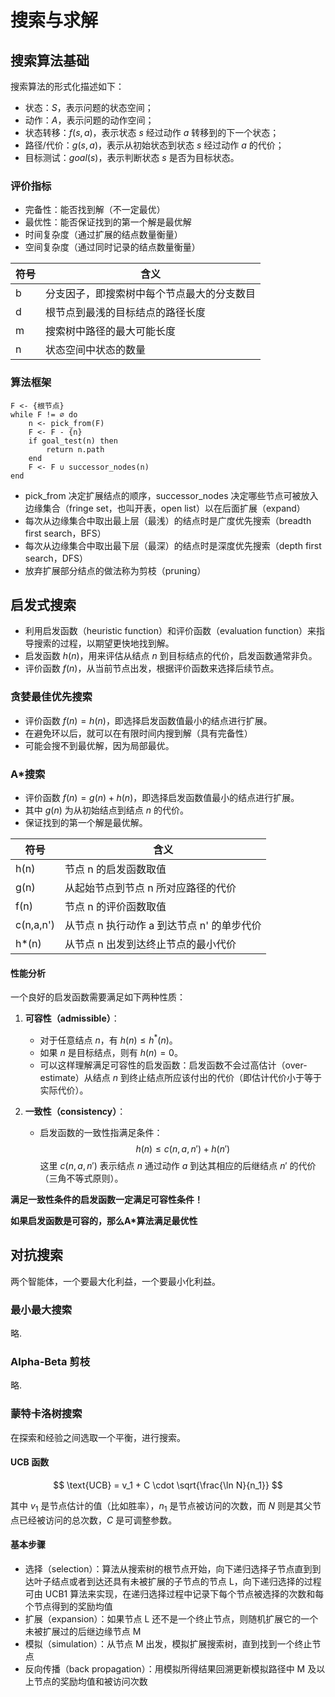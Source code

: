 # 搜索与求解

## 搜索算法基础

搜索算法的形式化描述如下：

- 状态：$S$，表示问题的状态空间；
- 动作：$A$，表示问题的动作空间；
- 状态转移：$f(s, a)$，表示状态 $s$ 经过动作 $a$ 转移到的下一个状态；
- 路径/代价：$g(s, a)$，表示从初始状态到状态 $s$ 经过动作 $a$ 的代价；
- 目标测试：$goal(s)$，表示判断状态 $s$ 是否为目标状态。

### 评价指标
- 完备性：能否找到解（不一定最优）
- 最优性：能否保证找到的第一个解是最优解
- 时间复杂度（通过扩展的结点数量衡量）
- 空间复杂度（通过同时记录的结点数量衡量）

| 符号 | 含义                                       |
| ---- | ------------------------------------------ |
| b    | 分支因子，即搜索树中每个节点最大的分支数目 |
| d    | 根节点到最浅的目标结点的路径长度           |
| m    | 搜索树中路径的最大可能长度                 |
| n    | 状态空间中状态的数量                       |

### 算法框架
```assembly
F <- {根节点}
while F != ∅ do
    n <- pick_from(F)
    F <- F - {n}
    if goal_test(n) then
        return n.path
    end
    F <- F ∪ successor_nodes(n)
end
```

- pick_from 决定扩展结点的顺序，successor_nodes 决定哪些节点可被放入边缘集合（fringe set，也叫开表，open list）以在后面扩展（expand）
- 每次从边缘集合中取出最上层（最浅）的结点时是广度优先搜索（breadth first search，BFS）
- 每次从边缘集合中取出最下层（最深）的结点时是深度优先搜索（depth first search，DFS）
- 放弃扩展部分结点的做法称为剪枝（pruning）

## 启发式搜索

- 利用启发函数（heuristic function）和评价函数（evaluation function）来指导搜索的过程，以期望更快地找到解。
- 启发函数 $h(n)$，用来评估从结点 $n$ 到目标结点的代价，启发函数通常非负。
- 评价函数 $f(n)$，从当前节点出发，根据评价函数来选择后续节点。

### 贪婪最佳优先搜索

- 评价函数 $f(n) = h(n)$​，即选择启发函数值最小的结点进行扩展。
- 在避免环以后，就可以在有限时间内搜到解（具有完备性）
- 可能会搜不到最优解，因为局部最优。

### A*搜索

- 评价函数 $f(n) = g(n) + h(n)$，即选择启发函数值最小的结点进行扩展。
- 其中 $g(n)$ 为从初始结点到结点 $n$ 的代价。
- 保证找到的第一个解是最优解。

| 符号      | 含义                                       |
| --------- | ------------------------------------------ |
| h(n)      | 节点 n 的启发函数取值                      |
| g(n)      | 从起始节点到节点 n 所对应路径的代价        |
| f(n)      | 节点 n 的评价函数取值                      |
| c(n,a,n') | 从节点 n 执行动作 a 到达节点 n' 的单步代价 |
| h*(n)     | 从节点 n 出发到达终止节点的最小代价        |

#### 性能分析

一个良好的启发函数需要满足如下两种性质：

1. **可容性（admissible）**：
   
   - 对于任意结点 $n$，有 $h(n) \leq h^*(n)$。
   - 如果 $n$ 是目标结点，则有 $h(n) = 0$。
   - 可以这样理解满足可容性的启发函数：启发函数不会过高估计（over-estimate）从结点 $n$ 到终止结点所应该付出的代价（即估计代价小于等于实际代价）。

2. **一致性（consistency）**：
   
   - 启发函数的一致性指满足条件：
     $$
     h(n) \leq c(n, a, n') + h(n')
     $$
     这里 $c(n, a, n')$ 表示结点 $n$ 通过动作 $a$ 到达其相应的后继结点 $n'$ 的代价（三角不等式原则）。

**满足一致性条件的启发函数一定满足可容性条件！**

**如果启发函数是可容的，那么A*算法满足最优性**

## 对抗搜索

两个智能体，一个要最大化利益，一个要最小化利益。

### 最小最大搜索

略.

### Alpha-Beta 剪枝

略.

### 蒙特卡洛树搜索

在探索和经验之间选取一个平衡，进行搜索。

#### UCB 函数

$$
\text{UCB} = v_1 + C \cdot \sqrt{\frac{\ln N}{n_1}}
$$

其中 $v_1$ 是节点估计的值（比如胜率），$n_1$ 是节点被访问的次数，而 $N$ 则是其父节点已经被访问的总次数，$C$ 是可调整参数。

#### 基本步骤

- 选择（selection）：算法从搜索树的根节点开始，向下递归选择子节点直到到达叶子结点或者到达还具有未被扩展的子节点的节点 L，向下递归选择的过程可由 UCB1 算法来实现，在递归选择过程中记录下每个节点被选择的次数和每个节点得到的奖励均值
- 扩展（expansion）：如果节点 L 还不是一个终止节点，则随机扩展它的一个未被扩展过的后继边缘节点 M
- 模拟（simulation）：从节点 M 出发，模拟扩展搜索树，直到找到一个终止节点
- 反向传播（back propagation）：用模拟所得结果回溯更新模拟路径中 M 及以上节点的奖励均值和被访问次数